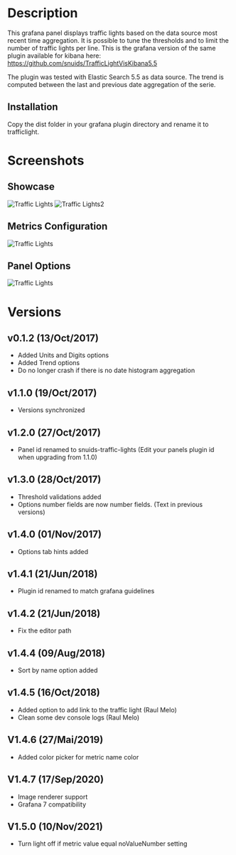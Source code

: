 # Description

This grafana panel displays traffic lights based on the data source most recent time aggregation. It is possible to tune the thresholds and to limit the number of traffic lights per line. This is the grafana version of the same plugin available for kibana here: https://github.com/snuids/TrafficLightVisKibana5.5

The plugin was tested with Elastic Search 5.5 as data source.
The trend is computed between the last and previous date aggregation of the serie.

## Installation

Copy the dist folder in your grafana plugin directory and rename it to trafficlight.

# Screenshots

## Showcase

![Traffic Lights](https://raw.githubusercontent.com/snuids/trafficlights-panel/master/src/img/screenshot-traffic-showcase.jpg)
![Traffic Lights2](https://raw.githubusercontent.com/snuids/trafficlights-panel/master/src/img/screenshot-traffic-showcase2.jpg)

## Metrics Configuration

![Traffic Lights](https://raw.githubusercontent.com/snuids/trafficlights-panel/master/src/img/screenshot-traffic-metrics.jpg)

## Panel Options

![Traffic Lights](https://raw.githubusercontent.com/snuids/trafficlights-panel/master/src/img/screenshot-traffic-options.jpg)

# Versions
## v0.1.2 (13/Oct/2017)
- Added Units and Digits options
- Added Trend options
- Do no longer crash if there is no date histogram aggregation

## v1.1.0 (19/Oct/2017)
- Versions synchronized

## v1.2.0 (27/Oct/2017)
- Panel id renamed to snuids-traffic-lights (Edit your panels plugin id when upgrading from 1.1.0)

## v1.3.0 (28/Oct/2017)
- Threshold validations added
- Options number fields are now number fields. (Text in previous versions)

## v1.4.0 (01/Nov/2017)
- Options tab hints added

## v1.4.1 (21/Jun/2018)
- Plugin id renamed to match grafana guidelines

## v1.4.2 (21/Jun/2018)
- Fix the editor path

## v1.4.4 (09/Aug/2018)
- Sort by name option added

## v1.4.5 (16/Oct/2018)
- Added option to add link to the traffic light (Raul Melo)
- Clean some dev console logs (Raul Melo)

## V1.4.6 (27/Mai/2019)
- Added color picker for metric name color


## V1.4.7 (17/Sep/2020)
- Image renderer support
- Grafana 7 compatibility

## V1.5.0 (10/Nov/2021)
 - Turn light off if metric value equal noValueNumber setting
